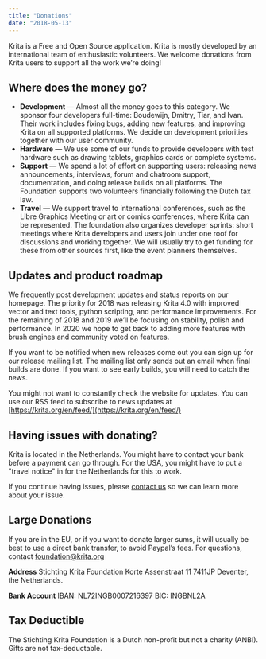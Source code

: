 ```yaml
---
title: "Donations"
date: "2018-05-13"
---
```


Krita is a Free and Open Source application. Krita is mostly developed by an international team of enthusiastic volunteers. We welcome donations from Krita users to support all the work we’re doing!

## Where does the money go?

- **Development** — Almost all the money goes to this category. We sponsor four developers full-time: Boudewijn, Dmitry, Tiar, and Ivan. Their work includes fixing bugs, adding new features, and improving Krita on all supported platforms. We decide on development priorities together with our user community.
- **Hardware** — We use some of our funds to provide developers with test hardware such as drawing tablets, graphics cards or complete systems.
- **Support** — We spend a lot of effort on supporting users: releasing news announcements, interviews, forum and chatroom support, documentation, and doing release builds on all platforms. The Foundation supports two volunteers financially following the Dutch tax law.
- **Travel** — We support travel to international conferences, such as the Libre Graphics Meeting or art or comics conferences, where Krita can be represented. The foundation also organizes developer sprints: short meetings where Krita developers and users join under one roof for discussions and working together. We will usually try to get funding for these from other sources first, like the event planners themselves.

## Updates and product roadmap

We frequently post development updates and status reports on our homepage. The priority for 2018 was releasing Krita 4.0 with improved vector and text tools, python scripting, and performance improvements. For the remaining of 2018 and 2019 we’ll be focusing on stability, polish and performance. In 2020 we hope to get back to adding more features with brush engines and community voted on features.

If you want to be notified when new releases come out you can sign up for our release mailing list. The mailing list only sends out an email when final builds are done. If you want to see early builds, you will need to catch the news.

You might not want to constantly check the website for updates. You can use our RSS feed to subscribe to news updates at [https://krita.org/en/feed/](https://krita.org/en/feed/)

## Having issues with donating?

Krita is located in the Netherlands. You might have to contact your bank before a payment can go through. For the USA, you might have to put a "travel notice" in for the Netherlands for this to work.

If you continue having issues, please [contact us](https://krita.org/en/about/contact/) so we can learn more about your issue.

## Large Donations

If you are in the EU, or if you want to donate larger sums, it will usually be best to use a direct bank transfer, to avoid Paypal’s fees. For questions, contact foundation@krita.org

**Address** Stichting Krita Foundation Korte Assenstraat 11 7411JP Deventer, the Netherlands.

**Bank Account** IBAN: NL72INGB0007216397 BIC: INGBNL2A

## Tax Deductible

The Stichting Krita Foundation is a Dutch non-profit but not a charity (ANBI). Gifts are not tax-deductable.

